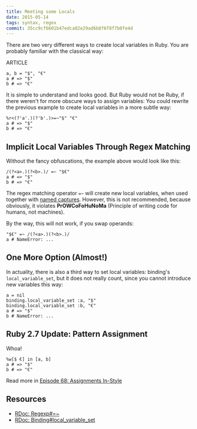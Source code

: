 ```yaml
---
title: Meeting some Locals
date: 2015-05-14
tags: syntax, regex
commit: 35cc9cf6601b47edca82e29ad6b8f6f8f7b0fe4d
---
```


There are two very different ways to create local variables in Ruby. You are probably familiar with the classical way:

ARTICLE

    a, b = "$", "€"
    a # => "$"
    b # => "€"

It is simple to understand and looks good. But Ruby would not be Ruby, if there weren't for more obscure ways to assign variables: You could rewrite the previous example to create local variables in a more subtle way:

    %r<(?'a'.)(?'b'.)>=~"$" "€"
    a # => "$"
    b # => "€"

## Implicit Local Variables Through Regex Matching

Without the fancy obfuscations, the example above would look like this:

    /(?<a>.)(?<b>.)/ =~ "$€"
    a # => "$"
    b # => "€"

The regex matching operator `=~` will create new local variables, when used together with [named captures](https://ruby-doc.org/core/Regexp.html#class-Regexp-label-Capturing). However, this is not recommended, because obviously, it violates **PrOWCoFoHuNoMa** (Principle of writing code for humans, not machines).

By the way, this will not work, if you swap operands:

    "$€" =~ /(?<a>.)(?<b>.)/
    a # NameError: ...

## One More Option (Almost!)

In actuality, there is also a third way to set local variables: binding's `local_variable_set`, but it does not really count, since you cannot introduce new variables this way:

    a = nil
    binding.local_variable_set :a, "$"
    binding.local_variable_set :b, "€"
    a # => "$"
    b # NameError: ...

## Ruby 2.7 Update: Pattern Assignment

Whoa!

    %w[$ €] in [a, b]
    a # => "$"
    b # => "€"

Read more in [Episode 68: Assignments In-Style](/68-assignments-in-style.html)

## Resources
- [RDoc: Regexp#=~](https://ruby-doc.org/core/Regexp.html#method-i-3D-7E)
- [RDoc: Binding#local_variable_set](https://ruby-doc.org/core/Binding.html#method-i-local_variable_set)
